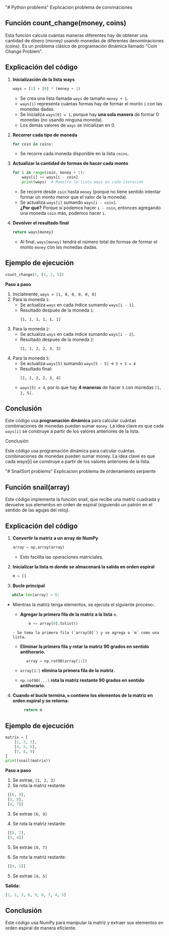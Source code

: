 "# Python problems" 
Explicacion problema  de convinaciones

Función count_change(money, coins)
-----------------------------------
Esta función calcula cuántas maneras diferentes hay de obtener una cantidad de dinero (money) usando monedas de diferentes denominaciones (coins). Es un problema clásico de programación dinámica llamado "Coin Change Problem".

Explicación del código
-------------------------
1. **Inicialización de la lista ways**  
   ```python
   ways = [1] + [0] * (money + 1)
   ```
   - Se crea una lista llamada `ways` de tamaño `money + 1`.
   - `ways[i]` representa cuántas formas hay de formar el monto `i` con las monedas dadas.
   - Se inicializa `ways[0] = 1`, porque hay **una sola manera** de formar 0 monedas (no usando ninguna moneda).
   - Los demás valores de `ways` se inicializan en 0.

2. **Recorrer cada tipo de moneda**  
   ```python
   for coin in coins:
   ```
   - Se recorre cada moneda disponible en la lista `coins`.

3. **Actualizar la cantidad de formas de hacer cada monto**  
   ```python
   for i in range(coin, money + 1):
       ways[i] += ways[i - coin]
       print(ways)  # Muestra la lista ways en cada iteración
   ```
   - Se recorre desde `coin` hasta `money` (porque no tiene sentido intentar formar un monto menor que el valor de la moneda).
   - Se actualiza `ways[i]` sumando `ways[i - coin]`.  
     **¿Por qué?** Porque si podemos hacer `i - coin`, entonces agregando una moneda `coin` más, podemos hacer `i`.

4. **Devolver el resultado final**  
   ```python
   return ways[money]
   ```
   - Al final, `ways[money]` tendrá el número total de formas de formar el monto `money` con las monedas dadas.

Ejemplo de ejecución
---------------------
```python
count_change(5, [1, 2, 5])
```
**Paso a paso**
1. Inicialmente, `ways = [1, 0, 0, 0, 0, 0]`
2. Para la moneda `1`:
   - Se actualiza `ways` en cada índice sumando `ways[i - 1]`.
   - Resultado después de la moneda `1`:  
     ```
     [1, 1, 1, 1, 1, 1]
     ```
3. Para la moneda `2`:
   - Se actualiza `ways` en cada índice sumando `ways[i - 2]`.
   - Resultado después de la moneda `2`:  
     ```
     [1, 1, 2, 2, 3, 3]
     ```
4. Para la moneda `5`:
   - Se actualiza `ways[5]` sumando `ways[5 - 5]` → `3 + 1 = 4`
   - Resultado final:  
     ```
     [1, 1, 2, 2, 3, 4]
     ```
   - `ways[5] = 4`, por lo que hay **4 maneras** de hacer `5` con monedas `[1, 2, 5]`.

Conclusión
----------
Este código usa **programación dinámica** para calcular cuántas combinaciones de monedas pueden sumar `money`. La idea clave es que cada `ways[i]` se construye a partir de los valores anteriores de la lista.

Conclusión

Este código usa programación dinámica para calcular cuántas combinaciones de monedas pueden sumar money. La idea clave es que cada ways[i] se construye a partir de los valores anteriores de la lista.



"# SnailSort problems" 
Explicacion problema  de ordenamiento serpiente

Función snail(array)
-----------------------------------
Este código implementa la función snail, que recibe una matriz cuadrada y devuelve sus elementos en orden de espiral (siguiendo un patrón en el sentido de las agujas del reloj).

Explicación del código
-------------------------
1. **Convertir la matriz a un array de NumPy**  
   ```python
   array = np.array(array)
   ```
   - Esto facilita las operaciones matriciales.
   
2. **Inicializar la lista m donde se almacenará la salida en orden espiral**  
   ```python
   m = []
   ```
   
3. **Bucle principal**  
```python
   while len(array) > 0:
```
   - Mientras la matriz tenga elementos, se ejecuta el siguiente proceso:.
   
        - **Agregar la primera fila de la matriz a la lista**    `m`.
        
        ```python
               m += array[0].tolist()
        ```
        
         - Se toma la primera fila (`array[0]`) y se agrega a `m` como una lista.
     
      - **Eliminar la primera fila y rotar la matriz 90 grados en sentido antihorario.**
     
       ```python
             array = np.rot90(array[1:])
        ```
        
        
      -   `array[1:]`   **elimina la primera fila de la matriz.** 
       
      -   `np.rot90(...)`   **rota la matriz restante 90 grados en sentido antihorario.**
     
4. **Cuando el bucle termina,   `m`   contiene los elementos de la matriz en orden espiral y se retorna:**  

   ```python
		return m
   ```

Ejemplo de ejecución
---------------------
```python
matrix = [
    [1, 2, 3],
    [4, 5, 6],
    [7, 8, 9]
]
print(snail(matrix))
```
**Paso a paso**
1. Se extrae, `[1, 2, 3]`
2. Se rota la matriz restante:

```python
 [[6, 9],
 [5, 8],
 [4, 7]]
```

3. Se extrae `[6, 9]`

4. Se rota la matriz restante:

```python
 [[8, 7],
 [5, 4]]
```
5. Se extrae `[8, 7]`

6. Se rota la matriz restante:

```python
 [[4, 5]]
```

5. Se extrae `[4, 5]`

**Salida:**
```python
[1, 2, 3, 6, 9, 8, 7, 4, 5]
```
Conclusión
----------
Este código usa NumPy para manipular la matriz y extraer sus elementos en orden espiral de manera eficiente.